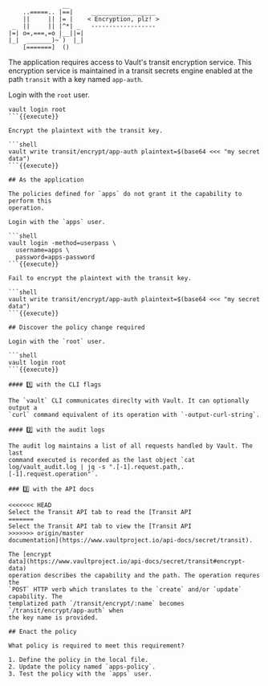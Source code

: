 ```
               __
    ..=====.. |==|     __________________
    ||     || |= |    < Encryption, plz! >
 _  ||     || |^*| _   ------------------
|=| o=,===,=o |__||=|
|_|  _______)~`)  |_|
    [=======]  ()
```

The application requires access to Vault's transit encryption service. This
encryption service is maintained in a transit secrets engine enabled at the path
`transit` with a key named `app-auth`.

Login with the `root` user.

```shell
vault login root
```{{execute}}

Encrypt the plaintext with the transit key.

```shell
vault write transit/encrypt/app-auth plaintext=$(base64 <<< "my secret data")
```{{execute}}

## As the application

The policies defined for `apps` do not grant it the capability to perform this
operation.

Login with the `apps` user.

```shell
vault login -method=userpass \
  username=apps \
  password=apps-password
```{{execute}}

Fail to encrypt the plaintext with the transit key.

```shell
vault write transit/encrypt/app-auth plaintext=$(base64 <<< "my secret data")
```{{execute}}

## Discover the policy change required

Login with the `root` user.

```shell
vault login root
```{{execute}}

#### 1️⃣ with the CLI flags

The `vault` CLI communicates direclty with Vault. It can optionally output a
`curl` command equivalent of its operation with `-output-curl-string`.

#### 2️⃣ with the audit logs

The audit log maintains a list of all requests handled by Vault. The last
command executed is recorded as the last object `cat log/vault_audit.log | jq -s ".[-1].request.path,.[-1].request.operation"`.

### 3️⃣ with the API docs

<<<<<<< HEAD
Select the Transit API tab to read the [Transit API
=======
Select the Transit API tab to view the [Transit API
>>>>>>> origin/master
documentation](https://www.vaultproject.io/api-docs/secret/transit).

The [encrypt
data](https://www.vaultproject.io/api-docs/secret/transit#encrypt-data)
operation describes the capability and the path. The operation requres the
`POST` HTTP verb which translates to the `create` and/or `update` capability. The
templatized path `/transit/encrypt/:name` becomes `/transit/encrypt/app-auth` when
the key name is provided.

## Enact the policy

What policy is required to meet this requirement?

1. Define the policy in the local file.
2. Update the policy named `apps-policy`.
3. Test the policy with the `apps` user.
